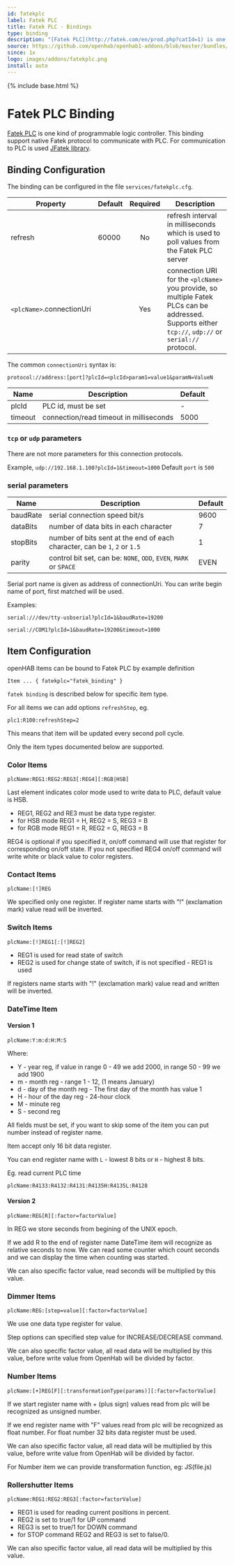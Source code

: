 ```yaml
---
id: fatekplc
label: Fatek PLC
title: Fatek PLC - Bindings
type: binding
description: "[Fatek PLC](http://fatek.com/en/prod.php?catId=1) is one kind of programmable logic controller.  This binding support native Fatek protocol to communicate with PLC.  For communication to PLC is used [JFatek library](http://www.simplify4u.org/jfatek/)."
source: https://github.com/openhab/openhab1-addons/blob/master/bundles/binding/org.openhab.binding.fatekplc/README.md
since: 1x
logo: images/addons/fatekplc.png
install: auto
---
```


<!-- Attention authors: Do not edit directly. Please add your changes to the appropriate source repository -->

{% include base.html %}

# Fatek PLC Binding

[Fatek PLC](http://fatek.com/en/prod.php?catId=1) is one kind of programmable logic controller.  This binding support native Fatek protocol to communicate with PLC.  For communication to PLC is used [JFatek library](http://www.simplify4u.org/jfatek/).

## Binding Configuration

The binding can be configured in the file `services/fatekplc.cfg`.

| Property | Default | Required | Description |
|----------|---------|:--------:|-------------|
| refresh  | 60000   |    No    | refresh interval in milliseconds which is used to poll values from the Fatek PLC server |
| `<plcName>`.connectionUri | | Yes    | connection URI for the `<plcName>` you provide, so multiple Fatek PLCs can be addressed. Supports either `tcp://`, `udp://` or `serial://` protocol. |

The common `connectionUri` syntax is:
```
protocol://address:[port]?plcId=<plcId>param1=value1&paramN=ValueN
```
| Name    | Description | Default |
|---------|-----------------------------------------|-------|
| plcId   | PLC id, must be set | - |
| timeout | connection/read timeout in milliseconds | 5000  |

### `tcp` or `udp` parameters

There are not more parameters for this connection protocols.

Example, `udp://192.168.1.100?plcId=1&timeout=1000`
Default `port` is `500`

### serial parameters

| Name    | Description | Default |
|---------|-------------|---------|
| baudRate | serial connection speed  bit/s | 9600 |
| dataBits | number of data bits in each character | 7 |
| stopBits | number of bits sent at the end of each character, can be `1`, `2` or `1.5` | 1 |
| parity   | control bit set, can be: `NONE`, `ODD`, `EVEN`, `MARK` or `SPACE` | EVEN |

Serial port name is given as address of connectionUri.
You can write begin name of port, first matched will be used.

Examples:

`serial:///dev/tty-usbserial?plcId=1&baudRate=19200`

`serial://COM1?plcId=1&baudRate=19200&timeout=1000`


## Item Configuration

openHAB items can be bound to Fatek PLC by example definition

```
Item ... { fatekplc="fatek_binding" }
```

`fatek binding` is described below for specific item type.

For all items we can add options `refreshStep`, eg.

```
plc1:R100:refreshStep=2
```

This means that item will be updated every second poll cycle.

Only the item types documented below are supported.

### Color Items

```
plcName:REG1:REG2:REG3[:REG4][:RGB|HSB]
```

Last element indicates color mode used to write data to PLC, default value is HSB.

* REG1, REG2 and RE3 must be data type register.
* for HSB mode REG1 = H, REG2 = S, REG3 = B
* for RGB mode REG1 = R, REG2 = G, REG3 = B

REG4 is optional if you specified it, on/off command will use that register for corresponding on/off state.
If you not specified REG4 on/off command will write white or black value to color registers.


### Contact Items

```
plcName:[!]REG
```

We specified only one register.  If register name starts with "!" (exclamation mark) value read will be inverted.


### Switch Items

```
plcName:[!]REG1[:[!]REG2]
```

* REG1 is used for read state of switch
* REG2 is used for change state of switch, if is not specified - REG1 is used

If registers name starts with "!" (exclamation mark) value read and written will be inverted.


### DateTime Item


#### Version 1

```
plcName:Y:m:d:H:M:S
```

Where:

 * Y - year reg, if value in range 0 - 49 we add 2000, in range 50 - 99 we add 1900
 * m - month reg - range 1 - 12, (1 means January)
 * d - day of the month reg - The first day of the month has value 1
 * H - hour of the day reg - 24-hour clock
 * M - minute reg
 * S - second reg

All fields must be set, if you want to skip some of the item you can put number instead of register name.

Item accept only 16 bit data register.

You can end register name with `L` - lowest 8 bits or `H` - highest 8 bits.

Eg. read current PLC time

```
plcName:R4133:R4132:R4131:R4135H:R4135L:R4128
```

#### Version 2

```
plcName:REG[R][:factor=factorValue]
```

In REG we store seconds from begining of the UNIX epoch.

If we add R to the end of register name DateTime item will recognize as relative seconds to now.
We can read some counter which count seconds and we can display the time when counting was started.

We can also specific factor value, read seconds will be multiplied by this value.


### Dimmer Items

```
plcName:REG:[step=value][:factor=factorValue]
```

We use one data type register for value.

Step options can specified step value for INCREASE/DECREASE command.

We can also specific factor value, all read data will be multiplied by this value,
before write value from OpenHab will be divided by factor.


### Number Items

```
plcName:[+]REG[F][:transformationType(params)][:factor=factorValue]
```

If we start register name with + (plus sign) values read from plc will be recognized as unsigned number.

If we end register name with "F" values read from plc will be recognized as float number.
For float number 32 bits data register must be used.

We can also specific factor value, all read data will be multiplied by this value,
before write value from OpenHab will be divided by factor.

For Number item we can provide transformation function, eg: JS(file.js)


### Rollershutter Items

```
plcName:REG1:REG2:REG3[:factor=factorValue]
```

* REG1 is used for reading current positions in percent.
* REG2 is set to true/1 for UP command
* REG3 is set to true/1 for DOWN command
* for STOP command REG2 and REG3 is set to false/0.

We can also specific factor value, all read data will be multiplied by this value.
